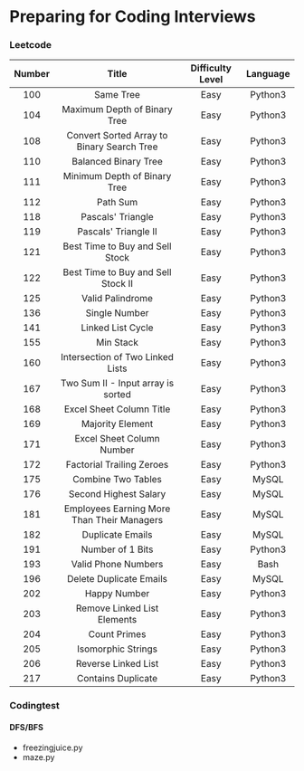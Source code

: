 # Preparing for Coding Interviews
### Leetcode
| Number | Title | Difficulty Level | Language |
| :--------:| :---------------: | :--------------: | :------: |
| 100   | Same Tree         | Easy             | Python3  |
| 104   | Maximum Depth of Binary Tree | Easy             | Python3  |
| 108   | Convert Sorted Array to Binary Search Tree | Easy             | Python3  |
| 110   | Balanced Binary Tree | Easy             | Python3  |
| 111   | Minimum Depth of Binary Tree | Easy             | Python3  |
| 112   | Path Sum | Easy             | Python3  |
| 118   | Pascals' Triangle | Easy             | Python3  |
| 119   | Pascals' Triangle II | Easy             | Python3  |
| 121   | Best Time to Buy and Sell Stock | Easy             | Python3  |
| 122   | Best Time to Buy and Sell Stock II | Easy             | Python3  |
| 125   | Valid Palindrome | Easy             | Python3  |
| 136   | Single Number | Easy             | Python3  |
| 141   | Linked List Cycle | Easy             | Python3  |
| 155   | Min Stack | Easy             | Python3  |
| 160   | Intersection of Two Linked Lists | Easy             | Python3  |
| 167   | Two Sum II - Input array is sorted | Easy             | Python3  |
| 168   | Excel Sheet Column Title | Easy             | Python3  |
| 169   | Majority Element  | Easy             | Python3  |
| 171   | Excel Sheet Column Number | Easy             | Python3  |
| 172   | Factorial Trailing Zeroes | Easy             | Python3  |
| 175   | Combine Two Tables | Easy             | MySQL  |
| 176   | Second Highest Salary | Easy             | MySQL  |
| 181   |  Employees Earning More Than Their Managers | Easy             | MySQL  |
| 182   |  Duplicate Emails | Easy             | MySQL  |
| 191   |  Number of 1 Bits | Easy             | Python3 |
| 193   | Valid Phone Numbers | Easy             | Bash |
| 196   | Delete Duplicate Emails | Easy             | MySQL |
| 202  |  Happy Number | Easy             | Python3 |
| 203  |  Remove Linked List Elements | Easy             | Python3 |
| 204  |  Count Primes | Easy             | Python3 |
| 205  |  Isomorphic Strings | Easy             | Python3 |
| 206  |  Reverse Linked List | Easy             | Python3 |
| 217  |  Contains Duplicate | Easy             | Python3 |

### Codingtest
#### DFS/BFS
- freezingjuice.py
- maze.py
